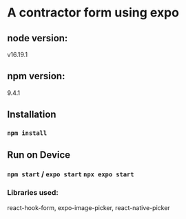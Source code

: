 # A contractor form using expo

## node version:
v16.19.1
## npm version:
9.4.1
## Installation
### `npm install`
## Run on Device
### `npm start` / `expo start` `npx expo start`
### Libraries used:
react-hook-form, expo-image-picker, react-native-picker
